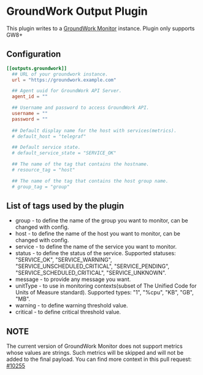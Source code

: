 # GroundWork Output Plugin

This plugin writes to a [GroundWork Monitor][1] instance. Plugin only supports GW8+

[1]: https://www.gwos.com/product/groundwork-monitor/

## Configuration

```toml
[[outputs.groundwork]]
  ## URL of your groundwork instance.
  url = "https://groundwork.example.com"

  ## Agent uuid for GroundWork API Server.
  agent_id = ""

  ## Username and password to access GroundWork API.
  username = ""
  password = ""
  
  ## Default display name for the host with services(metrics).
  # default_host = "telegraf"

  ## Default service state.
  # default_service_state = "SERVICE_OK"

  ## The name of the tag that contains the hostname.
  # resource_tag = "host"

  ## The name of the tag that contains the host group name.
  # group_tag = "group"
```

## List of tags used by the plugin

* group    - to define the name of the group you want to monitor, can be changed with config.
* host     - to define the name of the host you want to monitor, can be changed with config.
* service  - to define the name of the service you want to monitor.
* status   - to define the status of the service. Supported statuses: "SERVICE_OK", "SERVICE_WARNING", "SERVICE_UNSCHEDULED_CRITICAL", "SERVICE_PENDING", "SERVICE_SCHEDULED_CRITICAL", "SERVICE_UNKNOWN".
* message  - to provide any message you want.
* unitType - to use in monitoring contexts(subset of The Unified Code for Units of Measure standard). Supported types: "1", "%cpu", "KB", "GB", "MB".
* warning  - to define warning threshold value.
* critical - to define critical threshold value.

## NOTE

The current version of GroundWork Monitor does not support metrics whose values are strings. Such metrics will be skipped and will not be added to the final payload. You can find more context in this pull request: [#10255]( https://github.com/influxdata/telegraf/pull/10255)
